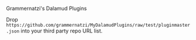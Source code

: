 Grammernatzi's Dalamud Plugins

Drop `https://github.com/grammernatzi/MyDalamudPlugins/raw/test/pluginmaster.json` into your third party repo URL list.
